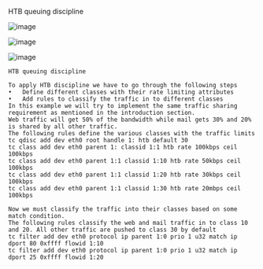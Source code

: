 
HTB queuing discipline

![image](https://github.com/upempty/pynote/assets/52414719/8619aaab-7b30-4a9e-a154-a158f2cabc25)

![image](https://github.com/upempty/pynote/assets/52414719/d8f2a8a2-4fa2-4810-9a9d-b7bb8638472f)

![image](https://github.com/upempty/pynote/assets/52414719/7684fd26-d784-4fe0-be99-e594b445e109)

```
HTB queuing discipline

To apply HTB discipline we have to go through the following steps
•	Define different classes with their rate limiting attributes
•	Add rules to classify the traffic in to different classes
In this example we will try to implement the same traffic sharing requirement as mentioned in the introduction section.
Web traffic will get 50% of the bandwidth while mail gets 30% and 20% is shared by all other traffic.
The following rules define the various classes with the traffic limits
tc qdisc add dev eth0 root handle 1: htb default 30
tc class add dev eth0 parent 1: classid 1:1 htb rate 100kbps ceil 100kbps
tc class add dev eth0 parent 1:1 classid 1:10 htb rate 50kbps ceil 100kbps
tc class add dev eth0 parent 1:1 classid 1:20 htb rate 30kbps ceil 100kbps
tc class add dev eth0 parent 1:1 classid 1:30 htb rate 20mbps ceil 100kbps
 
Now we must classify the traffic into their classes based on some match condition.
The following rules classify the web and mail traffic in to class 10 and 20. All other traffic are pushed to class 30 by default
tc filter add dev eth0 protocol ip parent 1:0 prio 1 u32 match ip dport 80 0xffff flowid 1:10 
tc filter add dev eth0 protocol ip parent 1:0 prio 1 u32 match ip dport 25 0xffff flowid 1:20

```
